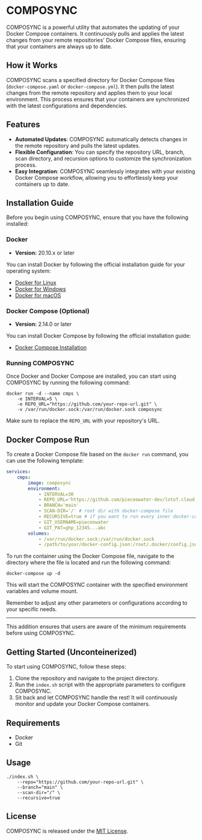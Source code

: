 
# COMPOSYNC

COMPOSYNC is a powerful utility that automates the updating of your Docker Compose containers. It continuously pulls and applies the latest changes from your remote repositories' Docker Compose files, ensuring that your containers are always up to date.

## How it Works

COMPOSYNC scans a specified directory for Docker Compose files (`docker-compose.yaml` or `docker-compose.yml`). It then pulls the latest changes from the remote repository and applies them to your local environment. This process ensures that your containers are synchronized with the latest configurations and dependencies.

## Features

- **Automated Updates**: COMPOSYNC automatically detects changes in the remote repository and pulls the latest updates.
- **Flexible Configuration**: You can specify the repository URL, branch, scan directory, and recursion options to customize the synchronization process.
- **Easy Integration**: COMPOSYNC seamlessly integrates with your existing Docker Compose workflow, allowing you to effortlessly keep your containers up to date.

## Installation Guide

Before you begin using COMPOSYNC, ensure that you have the following installed:

### Docker
- **Version:** 20.10.x or later

You can install Docker by following the official installation guide for your operating system:
- [Docker for Linux](https://docs.docker.com/engine/install/)
- [Docker for Windows](https://docs.docker.com/desktop/install/windows-install/)
- [Docker for macOS](https://docs.docker.com/desktop/install/mac-install/)

### Docker Compose (Optional)
- **Version:** 2.14.0 or later

You can install Docker Compose by following the official installation guide:
- [Docker Compose Installation](https://docs.docker.com/compose/install/)

### Running COMPOSYNC

Once Docker and Docker Compose are installed, you can start using COMPOSYNC by running the following command:

```shell
docker run -d --name cmps \
    -e INTERVAL=5 \
    -e REPO_URL="https://github.com/your-repo-url.git" \
    -v /var/run/docker.sock:/var/run/docker.sock composync
```

Make sure to replace the `REPO_URL` with your repository's URL.

## Docker Compose Run

To create a Docker Compose file based on the `docker run` command, you can use the following template:

```yaml
services:
    cmps:
        image: composync
        environment:
            - INTERVAL=30
            - REPO_URL='https://github.com/pieceowater-dev/lotof.cloud.resources.dev.git'
            - BRANCH='main'
            - SCAN-DIR='/' # root dir with docker-compose file
            - RECURSIVE=true # if you want to run every inner docker-compose files
            - GIT_USERNAME=pieceowater
            - GIT_PAT=ghp_12345...abc
        volumes:
            - /var/run/docker.sock:/var/run/docker.sock
            - /path/to/your/docker-config.json:/root/.docker/config.json
```

To run the container using the Docker Compose file, navigate to the directory where the file is located and run the following command:

```shell
docker-compose up -d
```

This will start the COMPOSYNC container with the specified environment variables and volume mount.

Remember to adjust any other parameters or configurations according to your specific needs.



---

This addition ensures that users are aware of the minimum requirements before using COMPOSYNC.

## Getting Started (Unconteinerized)

To start using COMPOSYNC, follow these steps:

1. Clone the repository and navigate to the project directory.
2. Run the `index.sh` script with the appropriate parameters to configure COMPOSYNC.
3. Sit back and let COMPOSYNC handle the rest! It will continuously monitor and update your Docker Compose containers.

## Requirements

- Docker
- Git

## Usage

```shell
./index.sh \
    --repo="https://github.com/your-repo-url.git" \
    --branch="main" \
    --scan-dir="/" \
    --recursive=true
```

## License

COMPOSYNC is released under the [MIT License](LICENSE).
